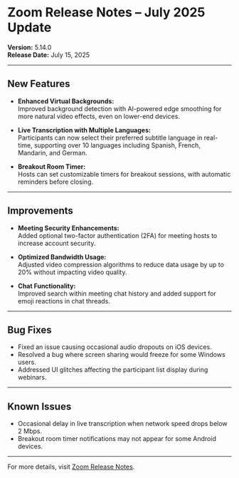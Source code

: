 # Zoom Release Notes – July 2025 Update

**Version:** 5.14.0  
**Release Date:** July 15, 2025

---

## New Features

- **Enhanced Virtual Backgrounds:**  
  Improved background detection with AI-powered edge smoothing for more natural video effects, even on lower-end devices.

- **Live Transcription with Multiple Languages:**  
  Participants can now select their preferred subtitle language in real-time, supporting over 10 languages including Spanish, French, Mandarin, and German.

- **Breakout Room Timer:**  
  Hosts can set customizable timers for breakout sessions, with automatic reminders before closing.

---

## Improvements

- **Meeting Security Enhancements:**  
  Added optional two-factor authentication (2FA) for meeting hosts to increase account security.

- **Optimized Bandwidth Usage:**  
  Adjusted video compression algorithms to reduce data usage by up to 20% without impacting video quality.

- **Chat Functionality:**  
  Improved search within meeting chat history and added support for emoji reactions in chat threads.

---

## Bug Fixes

- Fixed an issue causing occasional audio dropouts on iOS devices.  
- Resolved a bug where screen sharing would freeze for some Windows users.  
- Addressed UI glitches affecting the participant list display during webinars.

---

## Known Issues

- Occasional delay in live transcription when network speed drops below 2 Mbps.  
- Breakout room timer notifications may not appear for some Android devices.

---

For more details, visit [Zoom Release Notes](https://support.zoom.us/hc/en-us/articles/201361953-Release-notes).

